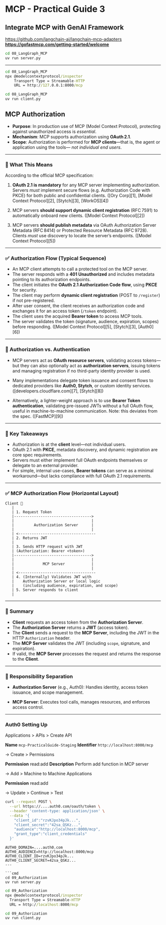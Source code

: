 # MCP - Practical Guide 3

## Integrate MCP with GenAI Framework

https://github.com/langchain-ai/langchain-mcp-adapters
**https://gofastmcp.com/getting-started/welcome**

```cmd
cd 08_LangGraph_MCP
uv run server.py
```
---

```cmd
cd 08_LangGraph_MCP
npx @modelcontextprotocol/inspector
    Transport Type = Streamable-HTTP
    URL = http://127.0.0.1:8000/mcp
```

```cmd
cd 08_LangGraph_MCP
uv run client.py
```

## **MCP Authorization**

* **Purpose**: In production use of MCP (Model Context Protocol), protecting against unauthorized access is *essential*.
* **Mechanism**: MCP supports authorization using **OAuth 2.1**.
* **Scope**: Authorization is performed for **MCP clients**—that is, the agent or application using the tools— *not individual end users*.

---

### 🧭 What This Means

According to the official MCP specification:

1. **OAuth 2.1 is mandatory** for any MCP server implementing authorization. Servers *must* implement secure flows (e.g. Authorization Code with PKCE) for both public and confidential clients.
   ([Ory Corp][1], [Model Context Protocol][2], [Stytch][3], [WorkOS][4])

2. MCP servers **should support dynamic client registration** (RFC 7591) to automatically onboard new clients.
   ([Model Context Protocol][2])

3. MCP servers **should publish metadata** via OAuth Authorization Server Metadata (RFC 8414) or Protected Resource Metadata (RFC 9728). Clients *must* use discovery to locate the server’s endpoints.
   ([Model Context Protocol][5])

---

### ✅ Authorization Flow (Typical Sequence)

* An MCP client attempts to call a protected tool on the MCP server.
* The server responds with a **401 Unauthorized** and includes metadata pointing to its authorization endpoints.
* The client initiates the **OAuth 2.1 Authorization Code flow**, using **PKCE** for security.
* The client may perform **dynamic client registration** (POST to `/register`) if not pre-registered.
* After user consent, the client receives an authorization code and exchanges it for an access token (`/token` endpoint).
* The client uses the acquired **Bearer token** to access MCP tools.
* The server validates the token (signature, audience, expiration, scopes) before responding.
  ([Model Context Protocol][5], [Stytch][3], [Auth0][6])

---

### 🧩 Authorization vs. Authentication

* MCP servers act as **OAuth resource servers**, validating access tokens—but they can also optionally act as **authorization servers**, issuing tokens and managing registration if no third-party identity provider is used.

* Many implementations delegate token issuance and consent flows to dedicated providers like **Auth0, Stytch**, or custom identity services.
  ([developers.cloudflare.com][7], [Stytch][8])

* Alternatively, a lighter-weight approach is to use **Bearer Token authentication**, validating pre-issued JWTs without a full OAuth flow, useful in machine-to-machine communication. Note: this deviates from the spec.
  ([FastMCP][9])

---

### 🧠 Key Takeaways

* Authorization is at the **client** level—not individual users.
* OAuth 2.1 with **PKCE**, metadata discovery, and dynamic registration are core spec requirements.
* Servers must either implement full OAuth endpoints themselves or delegate to an external provider.
* For simple, internal use-cases, **Bearer tokens** can serve as a minimal workaround—but lacks compliance with full OAuth 2.1 requirements.

---


### ✅ MCP Authorization Flow (Horizontal Layout)

```plaintext
Client 🤖
   |
   | 1. Request Token
   |-----------------------------------> 
   |                                   |
   |         Authorization Server      |
   |                                   |
   | <-----------------------------------
   | 2. Returns JWT
   |
   | 3. Sends HTTP request with JWT
   | (Authorization: Bearer <token>)
   |----------------------------------->
   |                                   |
   |             MCP Server            |
   |                                   |
   | <-----------------------------------
   | 4. (Internally) Validates JWT with
   |    Authorization Server or local logic 
   |    (including audience, expiration, and scope)
   | 5. Server responds to client
   |

```

---

### 🔐 Summary

* **Client** requests an access token from the **Authorization Server**.
* The **Authorization Server** returns a **JWT** (access token).
* The **Client** sends a request to the **MCP Server**, including the JWT in the HTTP `Authorization` header.
* The **MCP Server** validates the JWT (including `scope`, signature, and expiration).
* If valid, the **MCP Server** processes the request and returns the response to the **Client**.

---

### 🔁 Responsibility Separation

* **Authorization Server** (e.g., Auth0):
  Handles identity, access token issuance, and scope management.

* **MCP Server**:
  Executes tool calls, manages resources, and enforces access control.

---

### Auth0 Setting Up

Applications > APIs > Create API

**Name** `mcp-PracticalGuide-Staging`
**Identifier** `http://localhost:8000/mcp`

-> Create > Permissions 

**Permission**	read:add
**Description**	Perform add function in MCP server

-> Add > Machine to Machine Applications

**Permission**	read:add

-> Update > Continue > Test

```bash
curl --request POST \
  --url https://....auth0.com/oauth/token \
  --header 'content-type: application/json' \
  --data '{
    "client_id":"rzvKJpo34pJk...",
    "client_secret":"42sa_QSKz...",
    "audience":"http://localhost:8000/mcp",
    "grant_type":"client_credentials"
  }'
```

```.env
AUTH0_DOMAIN=....auth0.com
AUTH0_AUDIENCE=http://localhost:8000/mcp
AUTH0_CLIENT_ID=rzvKJpo34pJk...
AUTH0_CLIENT_SECRET=42sa_QSKz...
---

```cmd
cd 09_Authorization
uv run server.py
```

```cmd
cd 09_Authorization
npx @modelcontextprotocol/inspector
  Transport Type = Streamable-HTTP
  URL = http://localhost:8000/mcp
```
```cmd
cd 09_Authorization
uv run client.py
```
